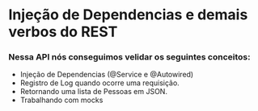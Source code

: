 # Injeção de Dependencias e demais verbos do REST

### Nessa API nós conseguimos velidar os seguintes conceitos:
- Injeção de Dependencias (@Service e @Autowired)
- Registro de Log quando ocorre uma requisição.
- Retornando uma lista de Pessoas em JSON.
- Trabalhando com mocks